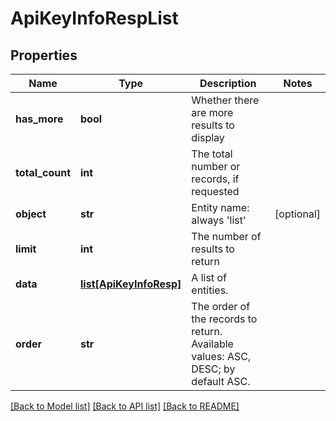 # ApiKeyInfoRespList

## Properties
Name | Type | Description | Notes
------------ | ------------- | ------------- | -------------
**has_more** | **bool** | Whether there are more results to display | 
**total_count** | **int** | The total number or records, if requested  | 
**object** | **str** | Entity name: always &#39;list&#39; | [optional] 
**limit** | **int** | The number of results to return | 
**data** | [**list[ApiKeyInfoResp]**](ApiKeyInfoResp.md) | A list of entities. | 
**order** | **str** | The order of the records to return. Available values: ASC, DESC; by default ASC. | 

[[Back to Model list]](../README.md#documentation-for-models) [[Back to API list]](../README.md#documentation-for-api-endpoints) [[Back to README]](../README.md)


